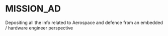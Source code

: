 # MISSION_AD

Depositing all the info related to Aerospace and defence from an embedded / hardware engineer perspective
